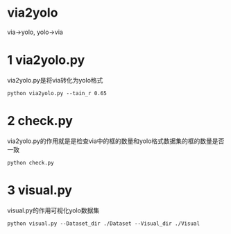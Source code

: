 # via2yolo
via->yolo, yolo->via
# 1 via2yolo.py
via2yolo.py是将via转化为yolo格式
```
python via2yolo.py --tain_r 0.65
```

# 2 check.py
via2yolo.py的作用就是是检查via中的框的数量和yolo格式数据集的框的数量是否一致
```
python check.py
```

# 3 visual.py
visual.py的作用可视化yolo数据集
```
python visual.py --Dataset_dir ./Dataset --Visual_dir ./Visual
```

